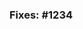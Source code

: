 <!--
    Thank you for your interest in contributing to py-jelastic! Please note that
    our contribution policy requires that a feature request or bug report be
    approved and assigned prior to opening a pull request. This helps avoid
    waste time and effort on a proposed change that we might not be able to
    accept.

    IF YOUR PULL REQUEST DOES NOT REFERENCE AN ISSUE WHICH HAS BEEN ASSIGNED
    TO YOU, IT WILL BE CLOSED AUTOMATICALLY.

    Please specify your assigned issue number on the line below.
-->
### Fixes: #1234

<!--
    Please include a summary of the proposed changes below.
-->
